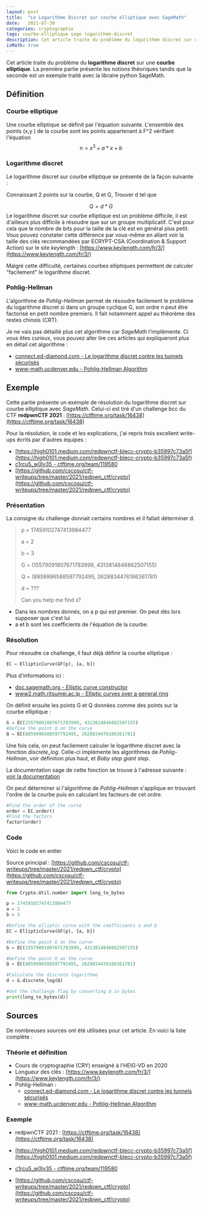 ```yaml
---
layout: post
title:  "Le Logarithme Discret sur courbe elliptique avec SageMath"
date:   2021-07-30
categories: cryptographie
tags: courbe-elliptique sage logarithme-discret
description: Cet article traite du problème du logarithme discret sur une courbe elliptique. Il contient un exemple faisant appel à la librairie python SageMath.
isMath: true 
---
```




Cet article traite du problème du **logarithme discret** sur une **courbe elliptique**. La première partie présente les notions théoriques tandis que la seconde est un exemple traité avec la libraire python SageMath.

## Définition

### Courbe elliptique

Une courbe elliptique se définit par l'équation suivante. L'ensemble des points (x,y ) de la courbe sont les points appartenant à F^2 vérifiant l'équation
$$
n = x^3 + a * x + b
$$



### Logarithme discret

Le logarithme discret sur courbe elliptique se présente de la façon suivante :

Connaissant 2 points sur la courbe, Q et G, Trouver d tel que

$$
Q = d * G
$$
Le logarithme discret sur courbe elliptique est un problème difficile, il est d'ailleurs plus difficile à résoudre que sur un groupe multiplicatif. C'est pour cela que le nombre de bits pour la taille de la clé est en général plus petit. Vous pouvez constater cette différence par vous-même en allant voir la taille des clés recommandées par ECRYPT-CSA (Coordination & Support Action) sur le site *keylength* : [https://www.keylength.com/fr/3/](https://www.keylength.com/fr/3/)

Malgré cette difficulté, certaines courbes elliptiques permettent  de calculer "facilement" le logarithme discret.

### Pohlig-Hellman 

L'algorithme de *Pohlig-Hellman* permet de résoudre facilement le problème du logarithme discret si  dans un groupe cyclique G, son ordre n peut être factorisé en petit nombre premiers. Il fait notamment appel au théorème des restes chinois (CRT).

Je ne vais pas détaillé plus cet algorithme car *SageMath* l'implémente. Ci vous êtes curieux, vous pouvez aller lire ces articles qui expliqueront plus en détail cet algorithme :

- [connect.ed-diamond.com - Le logarithme discret contre les tunnels sécurisés](https://connect.ed-diamond.com/MISC/MISCHS-006/Le-logarithme-discret-contre-les-tunnels-securises)
- [www-math.ucdenver.edu - Pohlig-Hellman Algorithm](http://www-math.ucdenver.edu/~wcherowi/courses/m5410/phexample.pdf)



## Exemple

Cette partie présente un exemple de résolution du logarithme discret sur courbe elliptique avec *SageMath*. Celui-ci est tiré d'un challenge bcc du CTF **redpwnCTF 2021** : [https://ctftime.org/task/16438](https://ctftime.org/task/16438)

Pour la résolution, le code et les explications, j'ai repris trois excellent write-ups écrits par d'autres équipes :

- [https://high0101.medium.com/redpwnctf-blecc-crypto-b35997c73a5f](https://high0101.medium.com/redpwnctf-blecc-crypto-b35997c73a5f)
- [c1rcu5_w0lv35 - ctftime.org/team/119580](https://ctftime.org/writeup/29157)
- [https://github.com/cscosu/ctf-writeups/tree/master/2021/redpwn_ctf/crypto](https://github.com/cscosu/ctf-writeups/tree/master/2021/redpwn_ctf/crypto)



### Présentation

La consigne du challenge donnait certains nombres et il fallait déterminer d.

> p = 17459102747413984477
>
> a = 2
>
> b = 3
>
> G = (15579091807671783999, 4313814846862507155)
>
> Q = (8859996588597792495, 2628834476186361781)
>
> d = ???
>
> Can you help me find `d`?

- Dans les nombres donnés, on a p qui est premier.  On peut dès lors supposer que c'est lui 
- a et b sont les coefficients de l'équation de la courbe.

### Résolution

Pour résoudre ce challenge, il faut déjà définir la courbe elliptique :

```python
EC = EllipticCurve(GF(p), [a, b])
```

Plus d'informations ici : 

- [doc.sagemath.org - Elliptic curve constructor](https://doc.sagemath.org/html/en/reference/arithmetic_curves/sage/schemes/elliptic_curves/constructor.html)
- [www2.math.ritsumei.ac.jp - Elliptic curves over a general ring](http://www2.math.ritsumei.ac.jp/doc/static/reference/curves/sage/schemes/elliptic_curves/ell_generic.html)

On définit ensuite les points G et Q données comme des points sur la courbe elliptique :

```python
G = EC(15579091807671783999, 4313814846862507155)
#Define the point Q on the curve
Q = EC(8859996588597792495, 2628834476186361781)
```

Une fois cela, on peut facilement calculer le logarithme discret avec la fonction *discrete_log*. Celle-ci implémente les algorithmes de *Pohlig-Hellman*, voir définition plus haut, et *Baby step giant step*.

La documentation sage de cette fonction se trouve à l'adresse suivante : [voir la documentation](https://doc.sagemath.org/html/en/reference/groups/sage/groups/generic.html)

On peut déterminer si l'algorithme de *Pohlig–Hellman* s'applique en trouvant l'ordre de la courbe puis en calculant les facteurs de cet ordre.

```python
#Find the order of the curve
order = EC.order()
#Find the factors
factor(order)
```

### Code

Voici le code en entier

Source principal : [https://github.com/cscosu/ctf-writeups/tree/master/2021/redpwn_ctf/crypto](https://github.com/cscosu/ctf-writeups/tree/master/2021/redpwn_ctf/crypto)

```python
from Crypto.Util.number import long_to_bytes

p = 17459102747413984477
a = 2
b = 3

#Define the elliptic curve with the coefficients a and b
EC = EllipticCurve(GF(p), [a, b])

#Define the point G on the curve
G = EC(15579091807671783999, 4313814846862507155)

#Define the point Q on the curve
Q = EC(8859996588597792495, 2628834476186361781)

#Calculate the discrete logarithme
d = G.discrete_log(Q)

#Get the challenge flag by converting d in bytes
print(long_to_bytes(d))

```





## Sources

De nombreuses sources ont été utilisées pour cet article. En voici la liste complète :

### Théorie et définition 

- Cours de cryptographie (CRY) enseigné à l'HEIG-VD en 2020
- Longueur des clés : [https://www.keylength.com/fr/3/](https://www.keylength.com/fr/3/)
- Pohlig-Hellman :
  - [connect.ed-diamond.com - Le logarithme discret contre les tunnels sécurisés](https://connect.ed-diamond.com/MISC/MISCHS-006/Le-logarithme-discret-contre-les-tunnels-securises)
  - [www-math.ucdenver.edu - Pohlig-Hellman Algorithm](http://www-math.ucdenver.edu/~wcherowi/courses/m5410/phexample.pdf)

### Exemple

- redpwnCTF 2021 : [https://ctftime.org/task/16438](https://ctftime.org/task/16438)

- [https://high0101.medium.com/redpwnctf-blecc-crypto-b35997c73a5f](https://high0101.medium.com/redpwnctf-blecc-crypto-b35997c73a5f)
- [c1rcu5_w0lv35 - ctftime.org/team/119580](https://ctftime.org/writeup/29157)
- [https://github.com/cscosu/ctf-writeups/tree/master/2021/redpwn_ctf/crypto](https://github.com/cscosu/ctf-writeups/tree/master/2021/redpwn_ctf/crypto)